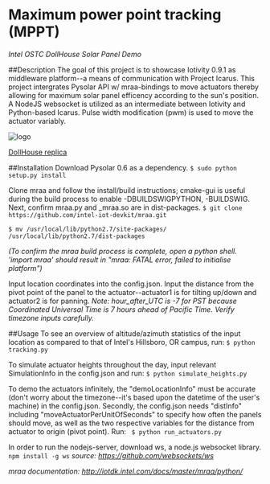 # **Maximum power point tracking (MPPT)**
*Intel OSTC DollHouse Solar Panel Demo*

##Description
The goal of this project is to showcase Iotivity 0.9.1 as middleware platform--a means of communication with Project Icarus. This project intergrates Pysolar API w/ mraa-bindings to move actuators thereby allowing for maximum solar panel efficency according to the sun's position. A NodeJS websocket is utilized as an intermediate between Iotivity and Python-based Icarus. Pulse width modification (pwm) is used to move the actuator variably.




![logo](https://3dwarehouse.sketchup.com/warehouse/getpubliccontent?contentId=42765559-b10a-465e-8913-c5a3e1ef3e53 "Doll House")

[DollHouse replica](https://3dwarehouse.sketchup.com/model.html?id=ue44d2411-e37e-4c25-9bee-8ae0a81f8ab5 "Notice the angled roof's is suboptimal during midday, temporarily resulting in negative actuator heights!")

##Installation
Download Pysolar 0.6 as a dependency. ``` $ sudo python setup.py install ```

Clone mraa and follow the install/build instructions; cmake-gui is useful during the build process to enable -DBUILDSWIGPYTHON, -BUILDSWIG. Next, confirm mraa.py and _mraa.so are in dist-packages.
```$ git clone https://github.com/intel-iot-devkit/mraa.git```


```$ mv /usr/local/lib/python2.7/site-packages/ /usr/local/lib/python2.7/dist-packages```

*(To confirm the mraa build process is complete, open a python shell. 'import mraa' should result in "mraa: FATAL error, failed to initialise platform")*

Input location coordinates into the config.json. Input the distance from the pivot point of the panel to the actuator--actuator1 is for tilting up/down and actuator2 is for panning.
*Note: hour_after_UTC is -7 for PST because Coordinated Universal Time is 7 hours ahead of Pacific Time. Verify timezone inputs carefully.*

##Usage
To see an overview of altitude/azimuth statistics of the input location as compared to that of Intel's Hillsboro, OR campus, run: ```$ python tracking.py```


To simulate actuator heights throughout the day, input relevant SimulationInfo in the config.json and run:
```$ python simulate_heights.py```


To demo the actuators infinitely, the "demoLocationInfo" must be accurate (don't worry about the timezone--it's based upon the datetime of the user's machine) in the config.json. Secondly, the config.json needs "distInfo" including "moveActuatorPerUnitOfSeconds" to specify how often the panels should move, as well as the two respective variables for the distance from actuator to origin (pivot point). Run: 
``` $ python run_actuators.py```


In order to run the nodejs-server, download ws, a node.js websocket library. ```npm install -g ws```
*source: https://github.com/websockets/ws*


*mraa documentation: http://iotdk.intel.com/docs/master/mraa/python/*

